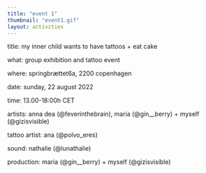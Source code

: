 ```yaml
---
title: "event 1"
thumbnail: "event1.gif"
layout: activities
---
```

title: 		my inner child wants to have tattoos + eat cake 

what:		group exhibition and tattoo event

where: 		springbrættet6a, 2200 copenhagen

date: 		sunday, 22 august 2022

time: 		13.00-18:00h CET

artists: 	anna dea (@feverinthebrain), maria (@gin__berry) + myself (@gizisvisible)

tattoo artist:	ana (@polvo_eres)

sound:		nathalie (@lunathalie)

production:	maria (@gin__berry) + myself (@gizisvisible)
